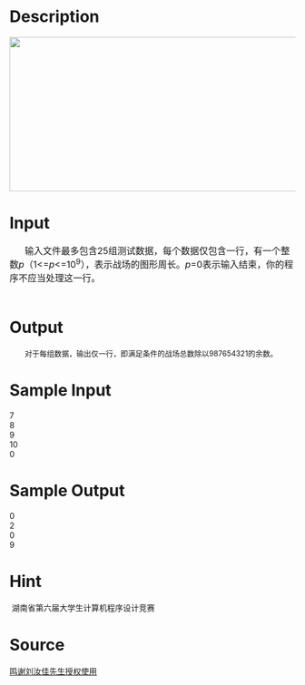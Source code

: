 
# Description

<div class="content"><p><img height="272" width="701" alt="" src="/source/bzoj/2476/img/aHR0cHM6Ly9seWRzeS5jb20vSnVkZ2VPbmxpbmUvdXBsb2FkLzIwMTEwOS8xKDEpLmpwZw==.jpg"/></p>
<p></p></div>

# Input

<div class="content"><div style="text-indent: 20pt"><span style="font-size: medium">输入文件最多包含25组测试数据，每个数据仅包含一行，有一个整数<i>p</i>（1&lt;=<i>p</i>&lt;=10<sup>9</sup>），表示战场的图形周长。<i>p</i>=0表示输入结束，你的程序不应当处理这一行。</span></div>
<div style="line-height: normal"><span style="font-size: medium"> </span></div></div>

# Output

<div class="content"><div style="text-indent: 20pt"><span style="font-size: small">对于每组数据，输出仅一行，即满足条件的战场总数除以987654321的余数。</span></div></div>

# Sample Input

<div class="content"><span class="sampledata">7<br/>
8<br/>
9<br/>
10<br/>
0<br/>
</span></div>

# Sample Output

<div class="content"><span class="sampledata">0<br/>
2<br/>
0<br/>
9<br/>
</span></div>

# Hint

<div class="content"><p></p><p> 湖南省第六届大学生计算机程序设计竞赛</p><p></p></div>

# Source

<div class="content"><p><a href="problemset.php?search=鸣谢刘汝佳先生授权使用">鸣谢刘汝佳先生授权使用</a></p></div>

